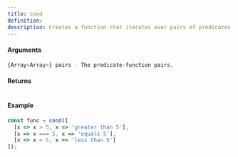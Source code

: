 ```yaml
---
title: cond
definition: 
description: Creates a function that iterates over pairs of predicates and functions, returning the result of the first function that returns truthy for the corresponding predicate.
---
```



#### Arguments


```bash
{Array<Array>} pairs - The predicate-function pairs.
```


#### Returns


```bash

```


#### Example


```ts
const func = cond([  [x => x > 5, x => 'greater than 5'],  [x => x === 5, x => 'equals 5'],  [x => x < 5, x => 'less than 5']]);
```